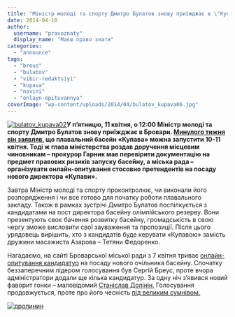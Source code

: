 ```yaml
---
title: "Міністр молоді та спорту Дмитро Булатов знову приїжджає в \"Купаву\""
date: 2014-04-10
author: 
  username: "pravoznaty"
  display_name: "Маєш право знати"
categories: 
  - "announce"
tags: 
  - "breus"
  - "bulatov"
  - "vibir-redaktsiyi"
  - "kupava"
  - "novini"
  - "onlayn-opituvannya"
coverImage: "wp-content/uploads/2014/04/bulatov_kupava06.jpg"
---
```


[![bulatov_kupava02](https://mpz.brovary.org/wp-content/uploads/2014/04/bulatov_kupava02.jpg)](https://mpz.brovary.org/wp-content/uploads/2014/04/bulatov_kupava02.jpg)**У п’ятницю, 11 квітня, о 12:00 Міністр молоді та спорту Дмитро Булатов знову приїжджає в Бровари. [Минулого тижня він заявляв](https://mpz.brovary.org/ministr-molodi-i-sportu-bulatov-kupava-mozhe-zapratsyuvati-cherez-tizhden/), що плавальний басейн «Купава» можна запустити 10-11 квітня. Тоді ж глава міністерства роздав доручення місцевим чиновникам – прокурор Гарник мав перевірити документацію на предмет правових ризиків запуску басейну, а міська рада – організувати онлайн-опитування стосовно претендентів на посаду нового директора «Купави».**

Завтра Міністр молоді та спорту проконтролює, чи виконали його розпорядження і чи все готово для початку роботи плавального закладу. Також в рамках зустрічі Дмитро Булатов поспілкується з кандидатами на пост директора басейну олімпійського резерву. Вони презентують своє бачення розвитку басейну, громадськість в свою чергу зможе висловити свої зауваження та пропозиції. Після цього урядовець вирішить, хто з кандидатів буде керувати «Купавою» замість дружини масажиста Азарова – Тетяни Федоренко.

Нагадаємо, на сайті Броварської міської ради з 7 квітня триває [онлайн-опитування кандидатур](https://mpz.brovary.org/startuvalo-onlayn-opituvannya-kandidatur-na-posadu-direktora-kupavi/) на посаду нового очільника басейну. Спочатку беззаперечним лідером голосування був Сергій Бреус, проте вчора адміністратори додали ще кілька кандидатур. За одну ніч з’явився новий фаворит гонки – маловідомий [Станіслав Долінін.](https://www.brovary.kiev.ua/dol%D1%96n%D1%96n-stan%D1%96slav-leon%D1%96dovich) Голосування продовжується, проте про його чесність [під великим сумнівом.](https://mpz.brovary.org/publichne-priznachennya-direktora-kupavi-vlada-prodovzhuye-grati-v-naperstki/)

[![дролинин](https://mpz.brovary.org/wp-content/uploads/2014/04/drolinin.jpg)](https://mpz.brovary.org/wp-content/uploads/2014/04/drolinin.jpg)
